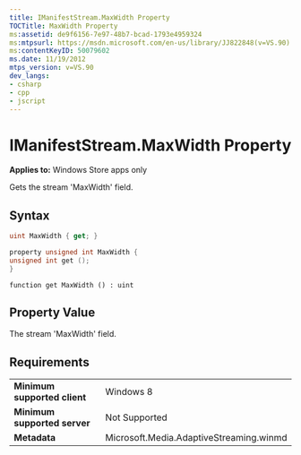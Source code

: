 ```yaml
---
title: IManifestStream.MaxWidth Property
TOCTitle: MaxWidth Property
ms:assetid: de9f6156-7e97-48b7-bcad-1793e4959324
ms:mtpsurl: https://msdn.microsoft.com/en-us/library/JJ822848(v=VS.90)
ms:contentKeyID: 50079602
ms.date: 11/19/2012
mtps_version: v=VS.90
dev_langs:
- csharp
- cpp
- jscript
---
```


# IManifestStream.MaxWidth Property

**Applies to:** Windows Store apps only

Gets the stream 'MaxWidth' field.

## Syntax

```csharp
uint MaxWidth { get; }
```

```cpp
property unsigned int MaxWidth {
unsigned int get ();
}
```

```jscript
function get MaxWidth () : uint
```

## Property Value

The stream 'MaxWidth' field.

## Requirements

|||
|--- |--- |
|**Minimum supported client**|Windows 8|
|**Minimum supported server**|Not Supported|
|**Metadata**|Microsoft.Media.AdaptiveStreaming.winmd|

